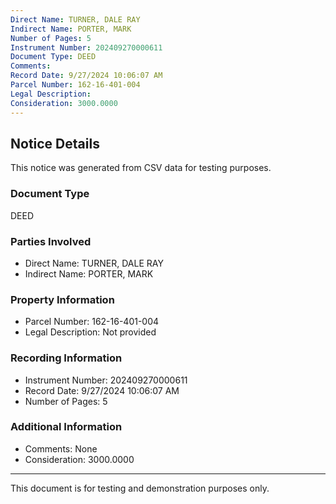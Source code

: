 ```yaml
---
Direct Name: TURNER, DALE RAY
Indirect Name: PORTER, MARK
Number of Pages: 5
Instrument Number: 202409270000611
Document Type: DEED
Comments: 
Record Date: 9/27/2024 10:06:07 AM
Parcel Number: 162-16-401-004
Legal Description: 
Consideration: 3000.0000
---
```


## Notice Details

This notice was generated from CSV data for testing purposes.

### Document Type
DEED

### Parties Involved
- Direct Name: TURNER, DALE RAY
- Indirect Name: PORTER, MARK

### Property Information
- Parcel Number: 162-16-401-004
- Legal Description: Not provided

### Recording Information
- Instrument Number: 202409270000611
- Record Date: 9/27/2024 10:06:07 AM
- Number of Pages: 5

### Additional Information
- Comments: None
- Consideration: 3000.0000

---

This document is for testing and demonstration purposes only.
